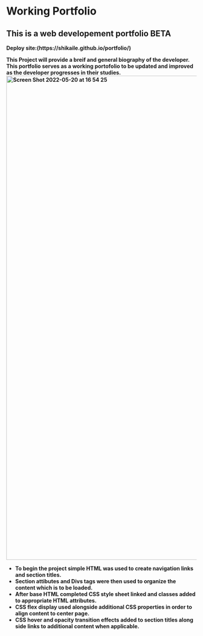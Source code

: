 <h1>Working Portfolio</h1>
<h2>This is a web developement portfolio <span>BETA</span></h2>
<b> Deploy site:(https://shikaile.github.io/portfolio/) <b>
<p> This Project will provide a breif and general biography of the developer. This portfolio serves as a working portofolio to be updated and improved as the developer progresses in their studies.
<img width="1280" alt="Screen Shot 2022-05-20 at 16 54 25" src="https://user-images.githubusercontent.com/87043223/169609447-e06bf0c6-8342-450f-8492-053d81b7d21d.png">



<ul>
   <li>To begin the project simple HTML was used to create navigation links and section titles.
   <li> Section attibutes and Divs tags were then used to organize the content which is to be loaded.
   <li>After base HTML completed CSS style sheet linked and classes added to appropriate HTML attributes.
   <li>CSS flex display used alongside additional CSS properties in order to align content to center page. 
   <li>CSS hover and opacity transition effects added to section titles along side links to additional content when applicable.
 
   
